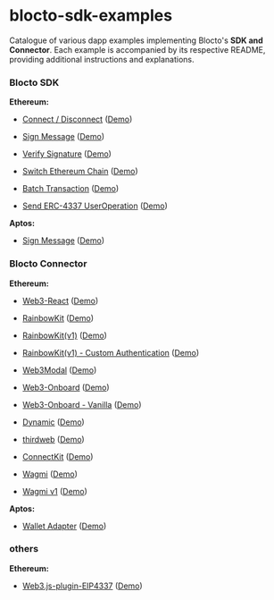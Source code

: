 # blocto-sdk-examples

Catalogue of various dapp examples implementing Blocto's **SDK and Connector**. Each example is accompanied by its respective README, providing additional instructions and explanations.

### Blocto SDK

**Ethereum:**

- [Connect / Disconnect](https://github.com/blocto/blocto-sdk-examples/tree/main/src/evm/with-blocto-connect) ([Demo](https://codesandbox.io/s/github/blocto/blocto-sdk-examples/tree/main/src/evm/with-blocto-connect))

- [Sign Message](https://github.com/blocto/blocto-sdk-examples/tree/main/src/evm/with-blocto-sign) ([Demo](https://codesandbox.io/s/github/blocto/blocto-sdk-examples/tree/main/src/evm/with-blocto-sign))

- [Verify Signature](https://github.com/blocto/blocto-sdk-examples/tree/main/src/evm/with-blocto-verify-sign) ([Demo](https://codesandbox.io/s/github/blocto/blocto-sdk-examples/tree/main/src/evm/with-blocto-verify-sign))

- [Switch Ethereum Chain](https://github.com/blocto/blocto-sdk-examples/tree/main/src/evm/with-blocto-switch-chain) ([Demo](https://codesandbox.io/s/github/blocto/blocto-sdk-examples/tree/main/src/evm/with-blocto-switch-chain))

- [Batch Transaction](https://github.com/blocto/blocto-sdk-examples/tree/main/src/evm/with-blocto-batch-transaction) ([Demo](https://codesandbox.io/s/github/blocto/blocto-sdk-examples/tree/main/src/evm/with-blocto-batch-transaction))

- [Send ERC-4337 UserOperation](https://github.com/blocto/blocto-sdk-examples/tree/main/src/evm/with-blocto-send-useroperation) ([Demo](https://codesandbox.io/s/github/blocto/blocto-sdk-examples/tree/main/src/evm/with-blocto-send-useroperation))

**Aptos:**

- [Sign Message](https://github.com/blocto/blocto-sdk-examples/tree/main/src/aptos/with-blocto-sign) ([Demo](https://codesandbox.io/s/github/blocto/blocto-sdk-examples/tree/main/src/aptos/with-blocto-sign))

### Blocto Connector

**Ethereum:**

- [Web3-React](https://github.com/blocto/blocto-sdk-examples/tree/main/src/adapter/evm/with-web3-react-next) ([Demo](https://codesandbox.io/s/github/blocto/blocto-sdk-examples/tree/main/src/adapter/evm/with-web3-react-next))

- [RainbowKit](https://github.com/blocto/blocto-sdk-examples/tree/main/src/adapter/evm/with-rainbowkit) ([Demo](https://codesandbox.io/s/github/blocto/blocto-sdk-examples/tree/main/src/adapter/evm/with-rainbowkit))

- [RainbowKit(v1)](https://github.com/blocto/blocto-sdk-examples/tree/main/src/adapter/evm/with-rainbowkit) ([Demo](https://codesandbox.io/s/github/blocto/blocto-sdk-examples/tree/main/src/adapter/evm/with-rainbowkit-v1))

- [RainbowKit(v1) - Custom Authentication](https://github.com/blocto/blocto-sdk-examples/tree/main/src/adapter/evm/with-rainbowkit-custom-authentication) ([Demo](https://codesandbox.io/s/github/blocto/blocto-sdk-examples/tree/main/src/adapter/evm/with-rainbowkit-custom-authentication))

- [Web3Modal](https://github.com/blocto/blocto-sdk-examples/tree/main/src/adapter/evm/with-web3modal) ([Demo](https://codesandbox.io/s/github/blocto/blocto-sdk-examples/tree/main/src/adapter/evm/with-web3modal))

- [Web3-Onboard](https://github.com/blocto/blocto-sdk-examples/tree/main/src/adapter/evm/with-web3onboard) ([Demo](https://codesandbox.io/s/github/blocto/blocto-sdk-examples/tree/main/src/adapter/evm/with-web3onboard))

- [Web3-Onboard - Vanilla](https://github.com/blocto/blocto-sdk-examples/tree/main/src/adapter/evm/with-web3onboard-vanilla) ([Demo](https://codesandbox.io/s/github/blocto/blocto-sdk-examples/tree/main/src/adapter/evm/with-web3onboard-vanilla))

- [Dynamic](https://github.com/blocto/blocto-sdk-examples/tree/main/src/adapter/evm/with-dynamic) ([Demo](https://codesandbox.io/s/github/blocto/blocto-sdk-examples/tree/main/src/adapter/evm/with-dynamic))

- [thirdweb](https://github.com/blocto/blocto-sdk-examples/tree/main/src/adapter/evm/with-thirdweb) ([Demo](https://codesandbox.io/s/github/blocto/blocto-sdk-examples/tree/main/src/adapter/evm/with-thirdweb))

- [ConnectKit](https://github.com/blocto/blocto-sdk-examples/tree/main/src/adapter/evm/with-connectkit) ([Demo](https://codesandbox.io/s/github/blocto/blocto-sdk-examples/tree/main/src/adapter/evm/with-connectkit))

- [Wagmi](https://github.com/blocto/blocto-sdk-examples/tree/main/src/adapter/evm/with-wagmi) ([Demo](https://codesandbox.io/s/github/blocto/blocto-sdk-examples/tree/main/src/adapter/evm/with-wagmi))

- [Wagmi v1](https://github.com/blocto/blocto-sdk-examples/tree/main/src/adapter/evm/with-wagmi-v1) ([Demo](https://codesandbox.io/s/github/blocto/blocto-sdk-examples/tree/main/src/adapter/evm/with-wagmi-v1))

**Aptos:**

- [Wallet Adapter](https://github.com/blocto/blocto-sdk-examples/tree/main/src/adapter/aptos/with-aptos-adapter) ([Demo](https://codesandbox.io/s/github/blocto/blocto-sdk-examples/tree/main/src/adapter/aptos/with-aptos-adapter))

### others

**Ethereum:**

- [Web3.js-plugin-EIP4337](https://github.com/blocto/blocto-sdk-examples/tree/main/src/others/with-web3js-4337) ([Demo](https://codesandbox.io/s/github/blocto/blocto-sdk-examples/tree/main/src/others/with-web3js-4337))
